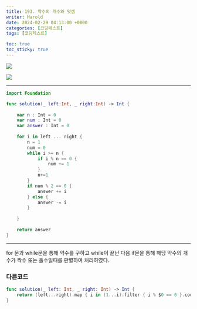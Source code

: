 ```yaml
---
title: 193. 약수의 개수와 덧셈
writer: Harold
date: 2024-02-29 04:13:00 +0800
categories: [코딩테스트]
tags: [코딩테스트]

toc: true
toc_sticky: true
---
```

![](https://velog.velcdn.com/images/haroldfromk/post/383326ce-25dc-4744-94b1-2920ae4f4ab1/image.png)

![](https://velog.velcdn.com/images/haroldfromk/post/6978ad14-48d5-408e-b1c6-b5a4dbb15fa9/image.png)

---
```swift
import Foundation

func solution(_ left:Int, _ right:Int) -> Int {
    
    var n : Int = 0
    var num : Int = 0
    var answer : Int = 0
    
    for i in left ... right {
        n = 1
        num = 0
        while i >= n {
            if i % n == 0 {
                num += 1
            }
            n+=1
        }
        if num % 2 == 0 {
            answer += i
        } else {
            answer -= i
        }
       
    }
       
    return answer
}
```
---
for 문과 while문을 통해 약수를 구하고 while이 끝난 다음 if문을 통해 해당 약수의 개수가 짝수 또는 홀수일때를 판별하여 처리하였다.

### 다른코드
```swift
func solution(_ left: Int, _ right: Int) -> Int {
    return (left...right).map { i in (1...i).filter { i % $0 == 0 }.count % 2 == 0 ? i : -i }.reduce(0, +)
}
```